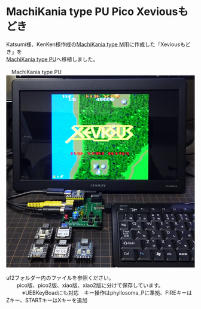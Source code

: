 # MachiKania type PU Pico Xeviousもどき  
Katsumi様、KenKen様作成の[MachiKania type M](http://www.ze.em-net.ne.jp/~kenken/machikania/typem.html)用に作成した「Xeviousもどき」を  
[MachiKania type PU](http://www.ze.em-net.ne.jp/~kenken/machikania/typepu.html)へ移植しました。  

　MachiKania type PU  
![](Xevious1.jpg)  

uf2フォルダー内のファイルを参照ください。  
　　pico版、pico2版、xiao版、xiao2版に分けて保存しています。  
 　　　※UEBKeyBoadにも対応　キー操作はphyllosoma_Pに準拠、FIREキーはZキー、STARTキーはXキーを追加
